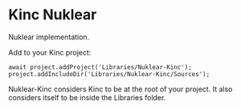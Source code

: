 # Kinc Nuklear

Nuklear implementation.

Add to your Kinc project:
```
await project.addProject('Libraries/Nuklear-Kinc');
project.addIncludeDir('Libraries/Nuklear-Kinc/Sources');
```

Nuklear-Kinc considers Kinc to be at the root of your project. It also considers itself to be inside the Libraries folder.
